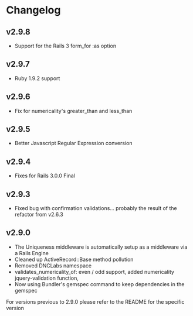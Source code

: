 # Changelog

## v2.9.8

- Support for the Rails 3 form_for :as option

## v2.9.7

- Ruby 1.9.2 support

## v2.9.6

- Fix for numericality's greater_than and less_than

## v2.9.5

- Better Javascript Regular Expression conversion

## v2.9.4

- Fixes for Rails 3.0.0 Final

## v2.9.3

- Fixed bug with confirmation validations... probably the result of the refactor from v2.6.3

## v2.9.0

- The Uniqueness middleware is automatically setup as a middleware via a Rails Engine
- Cleaned up ActiveRecord::Base method pollution
- Removed DNCLabs namespace
- validates_numericality_of: even / odd support, added numericality jquery-validation function, 
- Now using Bundler's gemspec command to keep dependencies in the gemspec

For versions previous to 2.9.0 please refer to the README for the specific version

